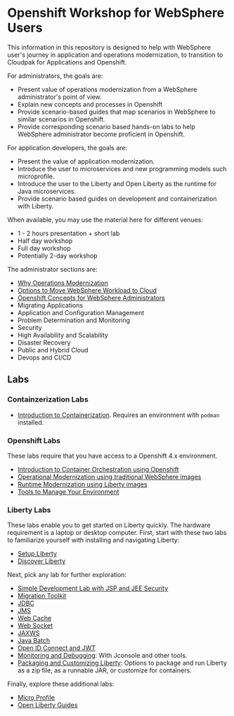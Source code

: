 # Openshift Workshop for WebSphere Users

This information in this repository is designed to help with WebSphere user's journey in application and operations modernization,  to transition to Cloudpak for Applications and Openshift.

For administrators, the goals are:

- Present value of operations modernization from a WebSphere administrator's point of view.
- Explain new concepts and processes in Openshift
- Provide scenario-based guides that map scenarios in WebSphere to similar scenarios in Openshift.
- Provide corresponding scenario based hands-on labs to help WebSphere administrator become proficient in Openshift.

For application developers, the goals are:

- Present the value of application modernization.
- Introduce the user to microservices and new programming models such microprofile.
- Introduce the user to the Liberty and Open Liberty as the runtime for Java microservices.
- Provide scenario based guides on development and containerization with Liberty.

When available, you may use the material here for different venues:

- 1 - 2 hours presentation + short lab
- Half day workshop
- Full day workshop
- Potentially 2-day workshop

The administrator sections are:
- [Why Operations Modernization](Intro.md)
- [Options to Move WebSphere Workload to Cloud](WebSphereCloud.md)
- [Openshift Concepts for WebSphere Administrators](OpenshiftConcepts.md)
- Migrating Applications
- Application and Configuration Management
- Problem Determination and Monitoring
- Security
- High Availability and Scalability
- Disaster Recovery
- Public and Hybrid Cloud
- Devops and CI/CD


## Labs

### Containzerization Labs

- [Introduction to Containerization](labs/Openshift/HelloContainer). Requires an environment with `podman` installed.

### Openshift Labs

These labs require that you have access to a Openshift 4.x environment.

- [Introduction to Container Orchestration using Openshift](labs/Openshift/IntroOpenshift)
- [Operational Modernization using traditional WebSphere images](labs/Openshift/OperationalModernization)
- [Runtime Modernization using Liberty images](labs/Openshift/RuntimeModernization)
- [Tools to Manage Your Environment](labs/Openshift/ApplicationManagement)


### Liberty Labs

These labs enable you to get started on Liberty quickly. 
The hardware requirement is a laptop or desktop computer.
First, start with these two labs to familiarize yourself with installing and navigating Liberty:

- [Setup Liberty](labs/Liberty/gettingStarted/0_setup)
- [Discover Liberty](labs/Liberty/gettingStarted/1_discover)

Next, pick any lab for further exploration:
- [Simple Development Lab with JSP and JEE Security](labs/Liberty/development/0_SimpleDevelopment) 
- [Migration Toolkit](labs/Liberty/development/1_LibertyMigrationToolkit)
- [JDBC](labs/Liberty/development/2_JDBC)
- [JMS](labs/Liberty/development/3_JMS)
- [Web Cache](labs/Liberty/development/5_WebCache)
- [Web Socket](labs/Liberty/development/6_WebSocket)
- [JAXWS](labs/Liberty/development/7_JAXWS)
- [Java Batch](labs/Liberty/development/8_JavaBatch)
- [Open ID Connect and JWT](labs/Liberty/development/10_OIDC_JWT)
- [Monitoring and Debugging](labs/Liberty/development/11_Monitoring): With Jconsole and other tools.
- [Packaging and Customizing Liberty](labs/Liberty/development/12_Customize): Options to package and run Liberty as a zip file, as a runnable JAR, or customize for containers.

Finally, explore these additional labs:
- [Micro Profile](https://github.com/OpenLiberty/tutorial-microprofile)
- [Open Liberty Guides](https://openliberty.io/guides/)